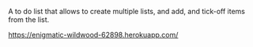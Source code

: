 A to do list that allows to create multiple lists, and add, and tick-off items from the list.


https://enigmatic-wildwood-62898.herokuapp.com/
